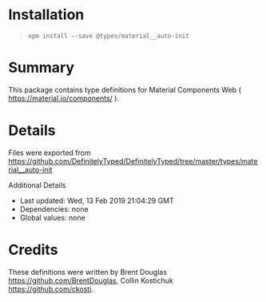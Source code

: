 # Installation
> `npm install --save @types/material__auto-init`

# Summary
This package contains type definitions for Material Components Web ( https://material.io/components/ ).

# Details
Files were exported from https://github.com/DefinitelyTyped/DefinitelyTyped/tree/master/types/material__auto-init

Additional Details
 * Last updated: Wed, 13 Feb 2019 21:04:29 GMT
 * Dependencies: none
 * Global values: none

# Credits
These definitions were written by Brent Douglas <https://github.com/BrentDouglas>, Collin Kostichuk <https://github.com/ckosti>.
